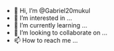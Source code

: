 - 👋 Hi, I’m @Gabriel20mukul
- 👀 I’m interested in ...
- 🌱 I’m currently learning ...
- 💞️ I’m looking to collaborate on ...
- 📫 How to reach me ...

<!---
Gabriel20mukul/Gabriel20mukul is a ✨ special ✨ repository because its `README.md` (this file) appears on your GitHub profile.
You can click the Preview link to take a look at your changes.
--->
